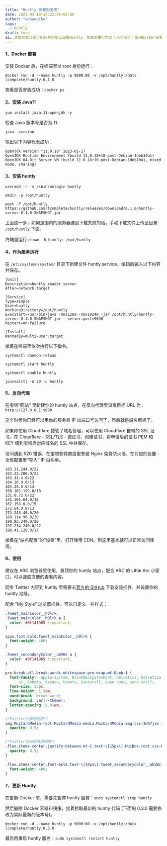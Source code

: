 ```yaml
---
title: "Huntly 部署到宝塔"
date: 2023-03-10T20:23:45+08:00
author: "wananaiko"
tags:
  - huntly
draft: ture
ai: 这篇文章介绍了如何在宝塔上部署Huntly。文章主要分为以下几个部分：使用Docker部署、安装Java11、下载和配置Huntly、作为服务运行、反向代理以及使用和更新。其中每个部分提供了详细的步骤和指导。文章还附带了一些样式设置和建议，以提高使用体验。
---
```


#### 1、Docker 部署

安装 Docker 后，在终端里以 root 身份运行：

```
docker run -d --name huntly -p 9090:80 -v /opt/huntly:/data lcomplete/huntly:0.1.0
```

查看是否安装成功：`docker ps`

#### 2、安装 Java11

```
yum install java-11-openjdk -y
```

检查 Java 版本号是否为 11.

```
java -version
```

输出以下内容代表成功：

```
openjdk version "11.0.18" 2023-01-17
OpenJDK Runtime Environment (build 11.0.18+10-post-Debian-1deb10u1)
OpenJDK 64-Bit Server VM (build 11.0.18+10-post-Debian-1deb10u1, mixed mode, sharing)
```

#### 3、安装 huntly

```
useradd -r -s /sbin/nologin huntly
```

```
mkdir -p /opt/huntly
```

```
wget -P /opt/huntly https://github.com/lcomplete/huntly/releases/download/0.1.0/huntly-server-0.1.0-SNAPSHOT.jar
```

上面这一步，如何是国内的服务器遇到下载失败的话，手动下载文件上传至目录 `/opt/huntly` 下面。

终端里运行 `chown -R huntly: /opt/huntly`

#### 4、作为服务运行

在 `/etc/systemd/system/` 目录下新建文件 huntly.service。编辑后输入以下内容并保存。

```
[Unit]
Description=huntly reader server
After=network.target

[Service]
Type=simple
User=huntly
WorkingDirectory=/opt/huntly
ExecStart=/usr/bin/java -Xms128m -Xmx1024m -jar /opt/huntly/huntly-server-0.1.0-SNAPSHOT.jar --server.port=9090
Restart=on-failure

[Install]
WantedBy=multi-user.target
```

接着在终端里依次执行以下指令。

```
systemctl daemon-reload
```

```
systemctl start huntly
```

```
systemctl enable huntly
```

```
journalctl -n 20 -u huntly
```

#### 5、反向代理

在宝塔“网站” 里新建你的 huntly 站点，在反向代理里设置目标 URL 为：`http://127.0.0.1:9090`

这个时候你已经可以用你的服务器 IP 加端口号访问了，然后就是域名解析了。

如果你使用 Cloudflare 接管了域名管理，可以使用 Cloudflare 自带的 SSL 证书。在 Cloudflare - SSL/TLS - 源证书，创建证书，将申请后的证书 PEM 和 KEY 填到宝塔后对应域名的 SSL 中并保存。

访问遇到 520 错误，在宝塔软件商店里安装 Nginx 免费防火墙，在对应的设置 - 全局配置里“导入” IP 白名单。

```
103.21.244.0/22
103.22.200.0/22
103.31.4.0/22
104.16.0.0/13
104.24.0.0/14
108.162.192.0/18
131.0.72.0/22
141.101.64.0/18
162.158.0.0/15
172.64.0.0/13
173.245.48.0/20
188.114.96.0/20
190.93.240.0/20
197.234.240.0/22
198.41.128.0/17
```

接着在“站点配置”的“设置”里，打开使用 CDN。到这里基本就可以正常访问使用。

#### 6、使用

建议在 ARC 浏览器里使用，置顶你的 huntly 站点，配合 ARC 的 Little Arc 小窗口，可以速度方便的查看内容。

同步 Twitter 内容到 huntly 里需要去[官方的 GitHub](https://github.com/lcomplete/huntly/) 下载安装插件，并设置你的 huntly 地址。

配合 “My Style” 浏览器插件，可以自定义一些样式：

```css
.Tweet_mainColor__hOlrk,
.Tweet_mainColor__hOlrk a {
  color: #0f141965 !important;
}

span.font-bold.Tweet_mainColor__hOlrk {
  font-weight: 400;
}

.Tweet_secondaryColor__ubVWz a {
  color: #0f141965 !important;
}

pre.break-all.break-words.whitespace-pre-wrap.mt-0.mb-1 {
  font-family: -apple-system, BlinkMacSystemFont, Helvetica, helvetica neue, segoe
      ui, Roboto, Oxygen, Ubuntu, Cantarell, open sans, sans-serif;
  font-size: 15px;
  line-height: 1.5em;
  word-break: break-word;
  background: var(--theme);
  letter-spacing: 0.01em;
}

/*Twitter头像透明度*/
img.MuiCardMedia-root.MuiCardMedia-media.MuiCardMedia-img.css-1wh7jvw {
  opacity: 0.5;
}

/*Twitter互动信息透明度*/
.flex.items-center.justify-between.mt-1.text-\[15px\].MuiBox-root.css-0 {
  opacity: 0.5;
}

.flex.items-center.font-bold.text-\[14px\].Tweet_secondaryColor__ubVWz.mb-1 {
  font-weight: 400;
}
```

#### 7、更新 Huntly

在更新 Docker 前，需要先暂停 huntly 服务：`sudo systemctl stop huntly`

然后删除 Docker 容器和镜像，接着拉取最新的 huntly 代码 (下面的 0.3.0 需要修改为实际最新的版本号)。

`docker run -d --name huntly -p 9090:80 -v /opt/huntly:/data lcomplete/huntly:0.3.0`

最后再重启 huntly 服务：`sudo systemctl restart huntly`
